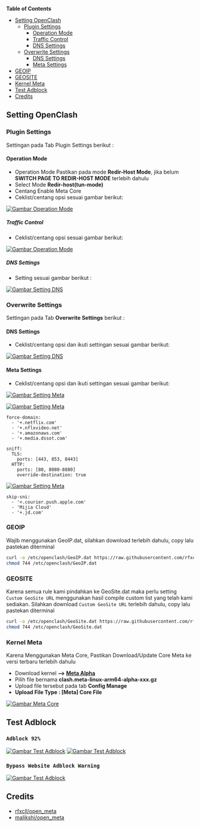 **Table of Contents**

- [Setting OpenClash](#setting-openclash)
  - [Plugin Settings](#plugin-settings)
    - [Operation Mode](#operation-mode)
    - [Traffic Control](#traffic-control)
    - [DNS Settings](#dns-settings)
  - [Overwrite Settings](#overwrite-settings)
    - [DNS Settings](#dns-settings)
    - [Meta Settings](#meta-settings)
- [GEOIP](#geoip)
- [GEOSITE](#geosite)
- [Kernel Meta](#kernel-meta)
- [Test Adblock](#test-adblock)
- [Credits](#credits)

## Setting OpenClash

### Plugin Settings

Settingan pada Tab Plugin Settings berikut :

#### Operation Mode

- Operation Mode Pastikan pada mode **Redir-Host Mode**, jika belum **SWITCH PAGE TO REDIR-HOST MODE** terlebih dahulu
- Select Mode **Redir-host(tun-mode)**
- Centang Enable Meta Core
- Ceklist/centang opsi sesuai gambar berikut:

[![Gambar Operation Mode](https://raw.githubusercontent.com/dantewrt/DanteWRT-Meta/main/images/operationmode.PNG "Operation Mode")](https://raw.githubusercontent.com/dantewrt/DanteWRT-Meta/main/images/operationmode.PNG)

##### Traffic Control

- Ceklist/centang opsi sesuai gambar berikut:

[![Gambar Operation Mode](https://raw.githubusercontent.com/dantewrt/DanteWRT-Meta/main/images/operationmode-2.PNG "Operation Mode")](https://raw.githubusercontent.com/dantewrt/DanteWRT-Meta/main/images/operationmode-2.PNG)

##### DNS Settings
- Setting sesuai gambar berikut :

[![Gambar Setting DNS](https://raw.githubusercontent.com/dantewrt/DanteWRT-Meta/main/images/dnssetting-1.PNG "Setting DNS")](https://raw.githubusercontent.com/dantewrt/DanteWRT-Meta/main/images/dnssetting-1.PNG)

### Overwrite Settings

Settingan pada Tab **Overwrite Settings** berikut :

#### DNS Settings

- Ceklist/centang opsi dan ikuti settingan sesuai gambar berikut:

[![Gambar Setting DNS](https://raw.githubusercontent.com/dantewrt/DanteWRT-Meta/main/images/dnssetting-2.PNG "Setting DNS")](https://raw.githubusercontent.com/dantewrt/DanteWRT-Meta/main/images/dnssetting-2.PNG)

#### Meta Settings

- Ceklist/centang opsi dan ikuti settingan sesuai gambar berikut:

[![Gambar Setting Meta](https://raw.githubusercontent.com/dantewrt/DanteWRT-Meta/main/images/metasetting-1.PNG "Setting Meta")](https://raw.githubusercontent.com/dantewrt/DanteWRT-Meta/main/images/metasetting-1.jpg)

[![Gambar Setting Meta](https://raw.githubusercontent.com/dantewrt/DanteWRT-Meta/main/images/metasetting-2.PNG "Setting Meta")](https://raw.githubusercontent.com/dantewrt/DanteWRT-Meta/main/images/metasetting-2.PNG)

```
force-domain:
  - '+.netflix.com'
  - '+.nflxvideo.net'
  - '+.amazonaws.com'
  - '+.media.dssot.com'
```

```
sniff:
  TLS:
    ports: [443, 853, 8443]
  HTTP:
    ports: [80, 8080-8880]
    override-destination: true
 ```
 
[![Gambar Setting Meta](https://raw.githubusercontent.com/dantewrt/DanteWRT-Meta/main/images/metasetting-3.PNG "Setting Meta")](https://raw.githubusercontent.com/dantewrt/DanteWRT-Meta/main/images/metasetting-3.PNG)

```
skip-sni:
  - '+.courier.push.apple.com'
  - 'Mijia Cloud'
  - '+.jd.com'
```
### GEOIP

Wajib menggunakan GeoIP.dat, silahkan download terlebih dahulu,
copy lalu pastekan diterminal

```sh
curl -o /etc/openclash/GeoIP.dat https://raw.githubusercontent.com/rfxcll/v2ray-rules-dat/release/GeoIP.dat
chmod 744 /etc/openclash/GeoIP.dat
```

### GEOSITE

Karena semua rule kami pindahkan ke GeoSite.dat maka perlu setting `Custom GeoSite URL` menggunakan hasil compile custom list yang telah kami sediakan.
Silahkan download `Custom GeoSite URL` terlebih dahulu,
copy lalu pastekan diterminal

```sh
curl -o /etc/openclash/GeoSite.dat https://raw.githubusercontent.com/rfxcll/v2ray-rules-dat/release/GeoSite.dat
chmod 744 /etc/openclash/GeoSite.dat
```

### Kernel Meta

Karena Menggunakan Meta Core, Pastikan Download/Update Core Meta ke versi terbaru terlebih dahulu

- Download kernel **--> [Meta Alpha](https://github.com/MetaCubeX/Clash.Meta/releases/tag/Prerelease-Alpha)**
- Pilih file bernama **clash.meta-linux-arm64-alpha-xxx.gz**
- Upload file tersebut pada tab **Config Manage**
- **Upload File Type : [Meta] Core File**

[![Gambar Meta Core](https://raw.githubusercontent.com/dantewrt/DanteWRT-Meta/main/images/metacore.PNG "Meta Core")](https://raw.githubusercontent.com/dantewrt/DanteWRT-Meta/main/images/metacore.PNG)

## Test Adblock

### `Adblock 92%`

[![Gambar Test Adblock](https://raw.githubusercontent.com/dantewrt/DanteWRT-Meta/main/images/adblock1.PNG "Meta Core")](https://raw.githubusercontent.com/dantewrt/DanteWRT-Meta/main/images/adblock1.PNG)
[![Gambar Test Adblock](https://raw.githubusercontent.com/dantewrt/DanteWRT-Meta/main/images/adblock2.PNG "Meta Core")](https://raw.githubusercontent.com/dantewrt/DanteWRT-Meta/main/images/adblock2.PNG)

### `Bypass Website Adblock Warning`

[![Gambar Test Adblock](https://raw.githubusercontent.com/dantewrt/DanteWRT-Meta/main/images/adblock3.PNG "Meta Core")](https://raw.githubusercontent.com/dantewrt/DanteWRT-Meta/main/images/adblock3.PNG)

## Credits

- [rfxcll/open_meta](https://github.com/rfxcll/open_meta)
- [malikshi/open_meta](https://github.com/malikshi/open_meta)
